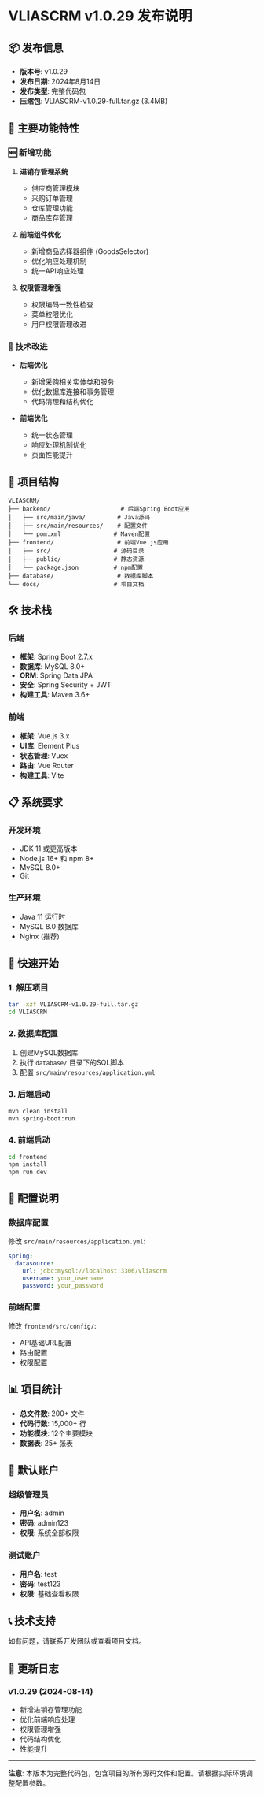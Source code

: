 # VLIASCRM v1.0.29 发布说明

## 📦 发布信息
- **版本号**: v1.0.29
- **发布日期**: 2024年8月14日
- **发布类型**: 完整代码包
- **压缩包**: VLIASCRM-v1.0.29-full.tar.gz (3.4MB)

## 🚀 主要功能特性

### 🆕 新增功能
1. **进销存管理系统**
   - 供应商管理模块
   - 采购订单管理
   - 仓库管理功能
   - 商品库存管理

2. **前端组件优化**
   - 新增商品选择器组件 (GoodsSelector)
   - 优化响应处理机制
   - 统一API响应处理

3. **权限管理增强**
   - 权限编码一致性检查
   - 菜单权限优化
   - 用户权限管理改进

### 🔧 技术改进
- **后端优化**
  - 新增采购相关实体类和服务
  - 优化数据库连接和事务管理
  - 代码清理和结构优化

- **前端优化**
  - 统一状态管理
  - 响应处理机制优化
  - 页面性能提升

## 📁 项目结构

```
VLIASCRM/
├── backend/                    # 后端Spring Boot应用
│   ├── src/main/java/         # Java源码
│   ├── src/main/resources/    # 配置文件
│   └── pom.xml               # Maven配置
├── frontend/                  # 前端Vue.js应用
│   ├── src/                  # 源码目录
│   ├── public/               # 静态资源
│   └── package.json          # npm配置
├── database/                  # 数据库脚本
└── docs/                     # 项目文档
```

## 🛠 技术栈

### 后端
- **框架**: Spring Boot 2.7.x
- **数据库**: MySQL 8.0+
- **ORM**: Spring Data JPA
- **安全**: Spring Security + JWT
- **构建工具**: Maven 3.6+

### 前端
- **框架**: Vue.js 3.x
- **UI库**: Element Plus
- **状态管理**: Vuex
- **路由**: Vue Router
- **构建工具**: Vite

## 📋 系统要求

### 开发环境
- JDK 11 或更高版本
- Node.js 16+ 和 npm 8+
- MySQL 8.0+
- Git

### 生产环境
- Java 11 运行时
- MySQL 8.0 数据库
- Nginx (推荐)

## 🚀 快速开始

### 1. 解压项目
```bash
tar -xzf VLIASCRM-v1.0.29-full.tar.gz
cd VLIASCRM
```

### 2. 数据库配置
1. 创建MySQL数据库
2. 执行 `database/` 目录下的SQL脚本
3. 配置 `src/main/resources/application.yml`

### 3. 后端启动
```bash
mvn clean install
mvn spring-boot:run
```

### 4. 前端启动
```bash
cd frontend
npm install
npm run dev
```

## 🔧 配置说明

### 数据库配置
修改 `src/main/resources/application.yml`:
```yaml
spring:
  datasource:
    url: jdbc:mysql://localhost:3306/vliascrm
    username: your_username
    password: your_password
```

### 前端配置
修改 `frontend/src/config/`:
- API基础URL配置
- 路由配置
- 权限配置

## 📊 项目统计

- **总文件数**: 200+ 文件
- **代码行数**: 15,000+ 行
- **功能模块**: 12个主要模块
- **数据表**: 25+ 张表

## 🔐 默认账户

### 超级管理员
- **用户名**: admin
- **密码**: admin123
- **权限**: 系统全部权限

### 测试账户
- **用户名**: test
- **密码**: test123
- **权限**: 基础查看权限

## 📞 技术支持

如有问题，请联系开发团队或查看项目文档。

## 📝 更新日志

### v1.0.29 (2024-08-14)
- 新增进销存管理功能
- 优化前端响应处理
- 权限管理增强
- 代码结构优化
- 性能提升

---
**注意**: 本版本为完整代码包，包含项目的所有源码文件和配置。请根据实际环境调整配置参数。 